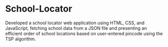 # School-Locator
 Developed a school locator web application using HTML, CSS, and JavaScript, fetching school data from a JSON file and presenting an efficient order of school locations based on user-entered pincode using the TSP algorithm.
